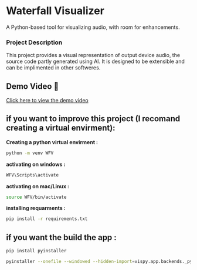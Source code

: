 # Waterfall Visualizer
A Python-based tool for visualizing audio, with room for enhancements.

### Project Description 
This project provides a visual representation of output device audio, the source code partly generated using AI. It is designed to be extensible and can be implimented in other softweres.

## **Demo Video 🎥**
[Click here to view the demo video](demo/demo.mp4)


## if you want to improve this project (I recomand creating a virtual envirment): 

**Creating a python virtual envirment :**
```bash
python -m venv WFV
```

**activating on windows :**
```bash
WFV\Scripts\activate
```

**activating on mac/Linux :**
```bash
source WFV/bin/activate
```

**installing requarments :**
```bash
pip install -r requirements.txt
```


## if you want the build the app : 

```bash
pip install pyinstaller
```

```bash
pyinstaller --onefile --windowed --hidden-import=vispy.app.backends._pyqt5 --icon=image.ico WaterFall_Visulazer.py
```
